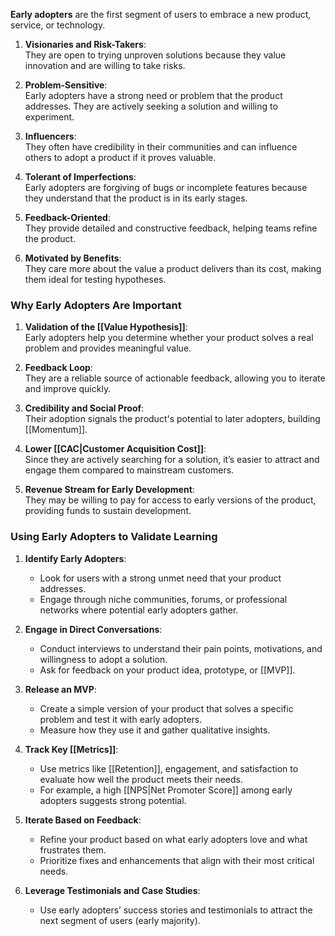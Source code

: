 **Early adopters** are the first segment of users to embrace a new product, service, or technology. 

1. **Visionaries and Risk-Takers**:  
    They are open to trying unproven solutions because they value innovation and are willing to take risks.
    
2. **Problem-Sensitive**:  
    Early adopters have a strong need or problem that the product addresses. They are actively seeking a solution and willing to experiment.
    
3. **Influencers**:  
    They often have credibility in their communities and can influence others to adopt a product if it proves valuable.
    
4. **Tolerant of Imperfections**:  
    Early adopters are forgiving of bugs or incomplete features because they understand that the product is in its early stages.
    
5. **Feedback-Oriented**:  
    They provide detailed and constructive feedback, helping teams refine the product.
    
6. **Motivated by Benefits**:  
    They care more about the value a product delivers than its cost, making them ideal for testing hypotheses.
    
### Why Early Adopters Are Important

1. **Validation of the [[Value Hypothesis]]**:  
    Early adopters help you determine whether your product solves a real problem and provides meaningful value.
    
2. **Feedback Loop**:  
    They are a reliable source of actionable feedback, allowing you to iterate and improve quickly.
    
3. **Credibility and Social Proof**:  
    Their adoption signals the product's potential to later adopters, building [[Momentum]].
    
4. **Lower [[CAC|Customer Acquisition Cost]]**:  
    Since they are actively searching for a solution, it’s easier to attract and engage them compared to mainstream customers.
    
5. **Revenue Stream for Early Development**:  
    They may be willing to pay for access to early versions of the product, providing funds to sustain development.
    
### Using Early Adopters to Validate Learning

1. **Identify Early Adopters**:
    
    - Look for users with a strong unmet need that your product addresses.
    - Engage through niche communities, forums, or professional networks where potential early adopters gather.
2. **Engage in Direct Conversations**:
    
    - Conduct interviews to understand their pain points, motivations, and willingness to adopt a solution.
    - Ask for feedback on your product idea, prototype, or [[MVP]].
3. **Release an MVP**:
    
    - Create a simple version of your product that solves a specific problem and test it with early adopters.
    - Measure how they use it and gather qualitative insights.
4. **Track Key [[Metrics]]**:
    
    - Use metrics like [[Retention]], engagement, and satisfaction to evaluate how well the product meets their needs.
    - For example, a high [[NPS|Net Promoter Score]] among early adopters suggests strong potential.
5. **Iterate Based on Feedback**:
    
    - Refine your product based on what early adopters love and what frustrates them.
    - Prioritize fixes and enhancements that align with their most critical needs.
6. **Leverage Testimonials and Case Studies**:
    
    - Use early adopters’ success stories and testimonials to attract the next segment of users (early majority).